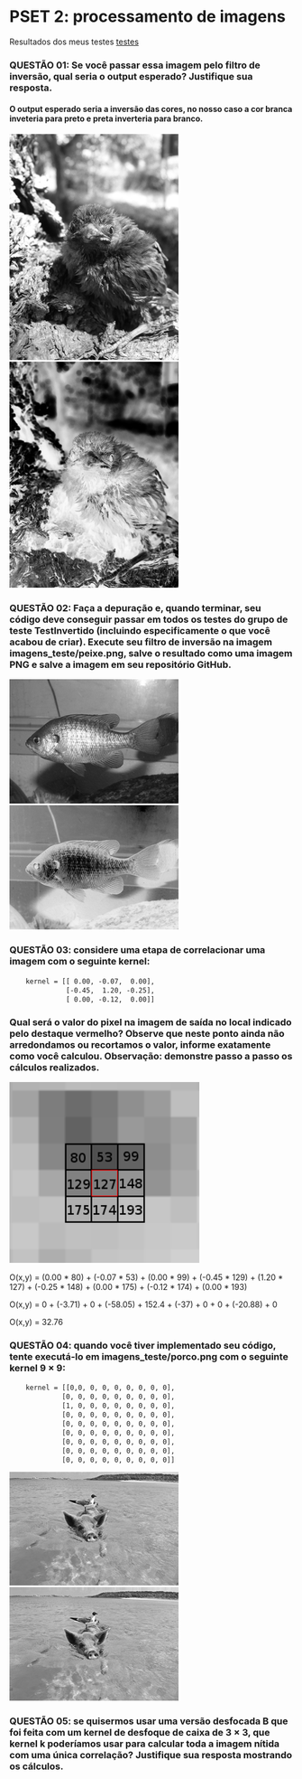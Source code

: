 # PSET 2: processamento de imagens
 Resultados dos meus testes [testes](https://github.com/danielsmar/UVV_Ling_Prog_CC3M/tree/main/PSET2/test_results/test_results_pset)


 ### QUESTÃO 01: Se você passar essa imagem pelo filtro de inversão, qual seria o output esperado? Justifique sua resposta.
#### O output esperado seria a inversão das cores, no nosso caso a cor branca inveteria para preto e preta inverteria para branco.
![sparrowchick](https://github.com/danielsmar/UVV_Ling_Prog_CC3M/blob/main/PSET2/test_results/test_results_pset/test_inverted/sparrowchick.png)
![sparrowchick_inverted](https://github.com/danielsmar/UVV_Ling_Prog_CC3M/blob/main/PSET2/test_results/test_results_pset/test_inverted/sparrowchick_inverted.png)

### QUESTÃO 02: Faça a depuração e, quando terminar, seu código deve conseguir passar em todos os testes do grupo de teste TestInvertido (incluindo especificamente o que você acabou de criar). Execute seu filtro de inversão na imagem imagens_teste/peixe.png, salve o resultado como uma imagem PNG e salve a imagem em seu repositório GitHub.
![bluegill](https://github.com/danielsmar/UVV_Ling_Prog_CC3M/blob/main/PSET2/test_results/test_results_pset/test_inverted/bluegill.png)
![bluegill_inverted](https://github.com/danielsmar/UVV_Ling_Prog_CC3M/blob/main/PSET2/test_results/test_results_pset/test_inverted/bluegill_inverted.png)

### QUESTÃO 03: considere uma etapa de correlacionar uma imagem com o seguinte kernel:
        kernel = [[ 0.00, -0.07,  0.00],
                  [-0.45,  1.20, -0.25],
                  [ 0.00, -0.12,  0.00]]
### Qual será o valor do pixel na imagem de saída no local indicado pelo destaque vermelho? Observe que neste ponto ainda não arredondamos ou recortamos o valor, informe exatamente como você calculou. Observação: demonstre passo a passo os cálculos realizados.
![imagem_Q3](https://github.com/danielsmar/UVV_Ling_Prog_CC3M/blob/main/PSET2/test_results/imagem_Q3.png)

O(x,y) = (0.00 * 80) + (-0.07 * 53) + (0.00 * 99) + (-0.45 * 129) + (1.20 * 127) + (-0.25 * 148) + (0.00 * 175) + (-0.12 * 174) + (0.00 * 193)

O(x,y) = 0 + (-3.71) + 0 + (-58.05) + 152.4 + (-37) + 0 + 0 + (-20.88) + 0

O(x,y) = 32.76
### QUESTÃO 04: quando você tiver implementado seu código, tente executá-lo em imagens_teste/porco.png com o seguinte kernel 9 × 9:
        kernel = [[0,0, 0, 0, 0, 0, 0, 0, 0],
                 [0, 0, 0, 0, 0, 0, 0, 0, 0],
                 [1, 0, 0, 0, 0, 0, 0, 0, 0],
                 [0, 0, 0, 0, 0, 0, 0, 0, 0],
                 [0, 0, 0, 0, 0, 0, 0, 0, 0],
                 [0, 0, 0, 0, 0, 0, 0, 0, 0],
                 [0, 0, 0, 0, 0, 0, 0, 0, 0],
                 [0, 0, 0, 0, 0, 0, 0, 0, 0],
                 [0, 0, 0, 0, 0, 0, 0, 0, 0]]
![pigbird](https://github.com/danielsmar/UVV_Ling_Prog_CC3M/blob/main/PSET2/test_results/test_results_pset/test_blurred/pigbird.png)
![pigbirg_correlated](https://github.com/danielsmar/UVV_Ling_Prog_CC3M/blob/main/PSET2/test_results/test_results_pset/test_blurred/pigbird_correlated.png)

### QUESTÃO 05: se quisermos usar uma versão desfocada B que foi feita com um kernel de desfoque de caixa de 3 × 3, que kernel k poderíamos usar para calcular toda a imagem nítida com uma única correlação? Justifique sua resposta mostrando os cálculos.
